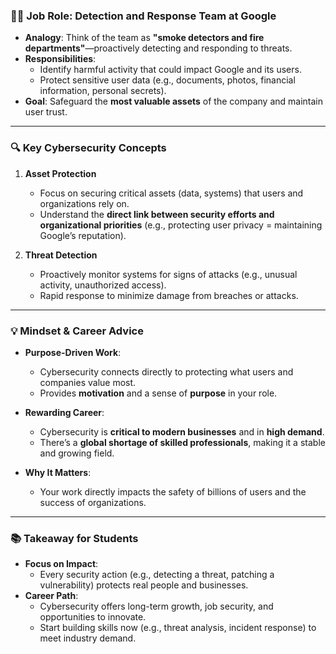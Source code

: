 ### 🧑‍💼 **Job Role: Detection and Response Team at Google**
- **Analogy**: Think of the team as **"smoke detectors and fire departments"**—proactively detecting and responding to threats.  
- **Responsibilities**:  
  - Identify harmful activity that could impact Google and its users.  
  - Protect sensitive user data (e.g., documents, photos, financial information, personal secrets).  
- **Goal**: Safeguard the **most valuable assets** of the company and maintain user trust.  

---

### 🔍 **Key Cybersecurity Concepts**
1. **Asset Protection**  
   - Focus on securing critical assets (data, systems) that users and organizations rely on.  
   - Understand the **direct link between security efforts and organizational priorities** (e.g., protecting user privacy = maintaining Google’s reputation).  

2. **Threat Detection**  
   - Proactively monitor systems for signs of attacks (e.g., unusual activity, unauthorized access).  
   - Rapid response to minimize damage from breaches or attacks.  

---

### 💡 **Mindset & Career Advice**
- **Purpose-Driven Work**:  
  - Cybersecurity connects directly to protecting what users and companies value most.  
  - Provides **motivation** and a sense of **purpose** in your role.  

- **Rewarding Career**:  
  - Cybersecurity is **critical to modern businesses** and in **high demand**.  
  - There’s a **global shortage of skilled professionals**, making it a stable and growing field.  

- **Why It Matters**:  
  - Your work directly impacts the safety of billions of users and the success of organizations.  

---

### 📚 **Takeaway for Students**
- **Focus on Impact**:  
  - Every security action (e.g., detecting a threat, patching a vulnerability) protects real people and businesses.  
- **Career Path**:  
  - Cybersecurity offers long-term growth, job security, and opportunities to innovate.  
  - Start building skills now (e.g., threat analysis, incident response) to meet industry demand.  
